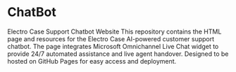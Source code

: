 # ChatBot
Electro Case Support Chatbot Website This repository contains the HTML page and resources for the Electro Case AI-powered customer support chatbot. The page integrates Microsoft Omnichannel Live Chat widget to provide 24/7 automated assistance and live agent handover. Designed to be hosted on GitHub Pages for easy access and deployment.

